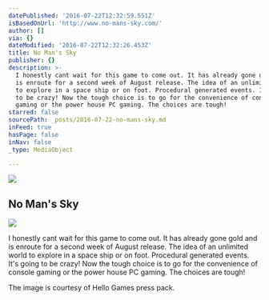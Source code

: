 ```yaml
---
datePublished: '2016-07-22T12:32:59.551Z'
isBasedOnUrl: 'http://www.no-mans-sky.com/'
author: []
via: {}
dateModified: '2016-07-22T12:32:26.453Z'
title: No Man's Sky
publisher: {}
description: >-
  I honestly cant wait for this game to come out. It has already gone gold and
  is enroute for a second week of August release. The idea of an unlimited world
  to explore in a space ship or on foot. Procedural generated events. It’s going
  to be crazy! Now the tough choice is to go for the convenience of console
  gaming or the power house PC gaming. The choices are tough! 
starred: false
sourcePath: _posts/2016-07-22-no-mans-sky.md
inFeed: true
hasPage: false
inNav: false
_type: MediaObject

---
```

<article style=""><img src="https://s3-us-west-2.amazonaws.com/the-grid-img/p/334e6f26a27868da2d99258bfceb234c0b2f1842.jpg" /><h1>No Man's Sky</h1></article>

![](https://the-grid-user-content.s3-us-west-2.amazonaws.com/e58b8df8-986e-4458-a953-7ffda50585cd.png)

I honestly cant wait for this game to come out. It has already gone gold and is enroute for a second week of August release. The idea of an unlimited world to explore in a space ship or on foot. Procedural generated events. It's going to be crazy! Now the tough choice is to go for the convenience of console gaming or the power house PC gaming. The choices are tough! 

The image is courtesy of Hello Games press pack.